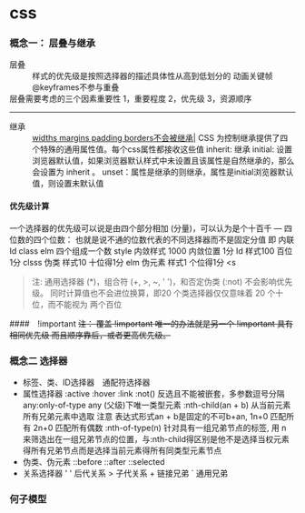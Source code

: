 # css
### 概念一： 层叠与继承
<dl>
  <dt> 层叠<dt>
  <dd>样式的优先级是按照选择器的描述具体性从高到低划分的
      动画关键帧@keyframes不参与重叠
  </dd>
  <dt>层叠需要考虑的三个因素重要性
    1，重要程度
    2，优先级
    3，资源顺序
  </dt>
  <hr />
  <dt> 继承</dt>
  <dd>
    <u>widths margins padding borders不会被继承|</u>
    CSS 为控制继承提供了四个特殊的通用属性值。每个css属性都接收这些值
    inherit: 继承
    initial: 设置浏览器默认值，如果浏览器默认样式中未设置且该属性是自然继承的，那么会设置为 inherit 。
    unset：属性是继承的则继承，属性是initial浏览器默认值，则设置未默认值
  </dd>
</dl>

#### 优先级计算
一个选择器的优先级可以说是由四个部分相加 (分量)，可以认为是个十百千 — 四位数的四个位数：
也就是说不通的位数代表的不同选择器而不是固定分值 即 内联 Id class elm 四个组成一个数
style 内敛样式 1000 内敛位置 1分
Id 样式100 百位 1分
clsss 伪类 样式10 十位得1分
elm 伪元素  样式1 个位得1分
<s
  >注: 通用选择器 (*)，组合符 (+, >, ~, ' ')，和否定伪类 (:not) 不会影响优先级。
  同时计算值也不会进位换算，即20 个类选择器仅仅意味着 20 个十位，而不能视为 两个百位
</s>

####　!important 
<s>注： 覆盖 !important 唯一的办法就是另一个 !important 具有 相同优先级 而且顺序靠后，或者更高优先级。</s>

### 概念二 选择器 
<ul>
  <li>标签、类、ID选择器　通配符选择器</li>
  <li>
    属性选择器
    :active :hover :link 
    :not() 反选且不能被嵌套，多参数逗号分隔
    any:only-of-type  any (父级)下唯一类型元素 
    :nth-child(an + b) 从当前元素所有兄弟元素中选取 注意 表达式形式an + b是固定的不可b+an, 1n+0 匹配所有 2n+0 匹配所有偶数
    :nth-of-type(n) 针对具有一组兄弟节点的标签, 用 n 来筛选出在一组兄弟节点的位置，与:nth-child得区别是他不是选择当权元素得所有兄弟节点而是选择当前元素得所有同类型元素节点
  </li> 
  <li>
    伪类、伪元素
    ::before ::after ::selected
  </li>
  <li>
    关系选择器
    ' ' 后代关系
    > 子代关系
    + 链接兄弟
    ` 通用兄弟 
  </li>
</ul>

### 何子模型